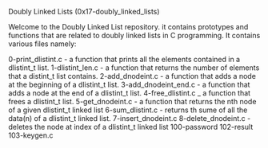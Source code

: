 Doubly Linked Lists (0x17-doubly_linked_lists)

Welcome to the Doubly Linked List repository. it contains prototypes and functions that are 
related to doubly linked lists in C programming. It contains various files namely: 

0-print_dlistint.c - a function that prints all the elements contained in a dlistint_t list. 
1-dlistint_len.c - a function that returns the number of elements that a distint_t list contains.
2-add_dnodeint.c - a function that adds a node at the beginning of a dlistint_t list. 
3-add_dnodeint_end.c - a function that adds a node at the end of a dlistint_t list.
4-free_dlistint.c _ a function that frees a dlistint_t list.
5-get_dnodeint.c - a function that returns the nth node of a given dlistint_t linked list
6-sum_dlistint.c - returns th sume of all the data(n) of a dlistint_t linked list.
7-insert_dnodeint.c
8-delete_dnodeint.c - deletes the node at index of a dlistint_t linked list
100-password
102-result
103-keygen.c
